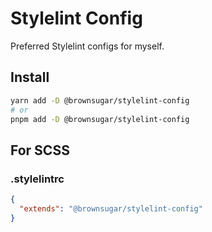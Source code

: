 # Stylelint Config

Preferred Stylelint configs for myself.

## Install

```bash
yarn add -D @brownsugar/stylelint-config
# or
pnpm add -D @brownsugar/stylelint-config
```

## For SCSS

### .stylelintrc

```json
{
  "extends": "@brownsugar/stylelint-config"
}
```
